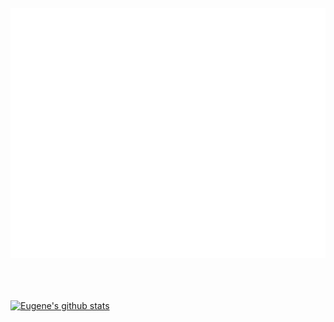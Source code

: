 <!-- <h1 align="center">👋 Hello! I'm Eugene.</h1>
<h2 align="center">Currently a SWE</h2>
<h3 align="center">Welcome to my github profile </h3>
<p align="center">
  <a href="https://eugeneteu.github.io/">Portfolio</a> •
  <a href="https://www.linkedin.com/in/eugeneteu/">Linkedin</a>
</p>
 -->
<div align="center">
	<br>
	<a href="https://github.com/EugeneTeu/EugeneTeu/blame/main/info.svg">
		<img src="info.svg" width="800" height="400" alt="Click to see the source">
	</a>
	<br>
</div>

<br/>
  <br/>
  
  <br/>
  
[![Eugene's github stats](https://github-readme-stats.vercel.app/api?username=EugeneTeu&count_private=true&hide=stars&theme=Gradient)](https://github.com/anuraghazra/github-readme-stats)
